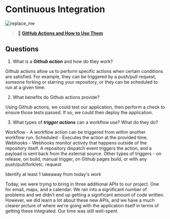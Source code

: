 # Continuous Integration

![replace_me](https://codeworks.blob.core.windows.net/public/assets/img/illustrations/placeholder.svg)

> **📖 [GitHub Actions and How to Use Them](https://codeworksacademy.com/fs-student-guide/resources/wk8-9/05-Github-Actions)**

## Questions

1. What is a ***Github action*** and how do they work?

Github actions allow us to perform specific actions when certain conditions are satisfied. For example, they can be triggered by a push/pull request, someone forking or starring your repository, or they can be scheduled to run at a given time.

2. What benefits do Github actions provide?

Using Github actions, we could test our application, then perform a check to ensure those tests passed. If so, we could then deploy the application. 

3. What types of ***trigger actions*** can a workflow use? What do they do?

Workflow - A workflow action can be triggered from within another workflow run.
Scheduled - Executes the action at the provided time.
Webhooks - Webhooks monitor activity that happens outside of the repository itself. A repository dispatch event triggers the action, and a payload is sent back from the external source.
Other types of triggers - on release, on build, manual trigger, on Github pages build, or with any push/pull/fork/etc. request


Identify at least 1 takeaway from today's work

Today, we were trying to bring in three additional APIs to our project. One for email, maps, and a calendar. We ran into a significant number of problems and we didn't end up getting a significant amount of code written. However, we did learn a lot about these new APIs, and we have a much clearer picture of where we're going with the application itself in terms of getting these integrated. Our time was still well-spent.